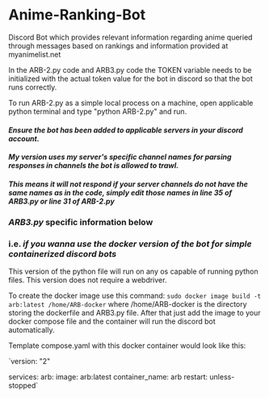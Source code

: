 # Anime-Ranking-Bot
Discord Bot which provides relevant information regarding anime queried through messages based on rankings and information provided at myanimelist.net

In the ARB-2.py code and ARB3.py code the TOKEN variable needs to be initialized with the actual token value for the bot in discord so that the bot runs correctly.

To run ARB-2.py as a simple local process on a machine, open applicable python terminal and type  "python ARB-2.py" and run. 

#### *Ensure the bot has been added to applicable servers in your discord account.* ####
#### *My version uses my server's specific channel names for parsing responses in channels the bot is allowed to trawl.* ####
#### *This means it will not respond if your server channels do not have the same names as in the code, simply edit those names in line 35 of ARB3.py or line 31 of ARB-2.py* ####

### *ARB3.py* specific information below ###
### i.e. *if you wanna use the docker version of the bot for simple containerized discord bots* ###

This version of the python file will run on any os capable of running python files. 
This version does not require a webdriver. 

To create the docker image use this command: 
`sudo docker image build -t arb:latest /home/ARB-docker`
where /home/ARB-docker is the directory storing the dockerfile and ARB3.py file. 
After that just add the image to your docker compose file and the container will run the discord bot automatically.

Template compose.yaml with this docker container would look like this:

`version: "2"

services:
    arb:
        image: arb:latest
        container_name: arb
        restart:
            unless-stopped`
